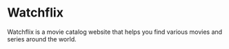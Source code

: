 # Watchflix

Watchflix is a movie catalog website that helps you find various movies and series around the world.
